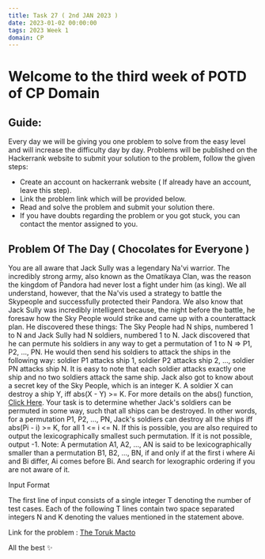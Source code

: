```yaml
---
title: Task 27 ( 2nd JAN 2023 )
date: 2023-01-02 00:00:00
tags: 2023 Week 1
domain: CP
---
```


# Welcome to the third week of POTD of CP Domain
## Guide:

Every day we will be giving you one problem to solve from the easy level and will increase the difficulty day by day.
Problems will be published on the Hackerrank website to submit your solution to the problem, follow the given steps:
  - Create an account on hackerrank website ( If already have an account, leave this step).
  - Link the problem link which will be provided below.
  - Read and solve the problem and submit your solution there.
  - If you have doubts regarding the problem or you got stuck, you can contact the mentor assigned to you.

## Problem Of The Day ( Chocolates for Everyone )
You are all aware that Jack Sully was a legendary Na'vi warrior. The incredibly strong army, also known as the Omatikaya Clan, was the reason the kingdom of Pandora had never lost a fight under him (as king). We all understand, however, that the Na'vis used a strategy to battle the Skypeople and successfully protected their Pandora. We also know that Jack Sully was incredibly intelligent because, the night before the battle, he foresaw how the Sky People would strike and came up with a counterattack plan. He discovered these things:
The Sky People had N ships, numbered 1 to N and Jack Sully had N soldiers, numbered 1 to N. Jack discovered that he can permute his soldiers in any way to get a permutation of 1 to N => P1, P2, ..., PN. He would then send his soldiers to attack the ships in the following way: soldier P1 attacks ship 1, soldier P2 attacks ship 2, ..., soldier PN attacks ship N. It is easy to note that each soldier attacks exactly one ship and no two soldiers attack the same ship. Jack also got to know about a secret key of the Sky People, which is an integer K. A soldier X can destroy a ship Y, iff abs(X - Y) >= K. For more details on the abs() function, [Click Here](https://en.wikipedia.org/wiki/Absolute_value). 
Your task is to determine whether Jack's soldiers can be permuted in some way, such that all ships can be destroyed. In other words, for a permutation P1, P2, ..., PN, Jack's soldiers can destroy all the ships iff abs(Pi - i) >= K, for all 1 <= i <= N. If this is possible, you are also required to output the lexicographically smallest such permutation. If it is not possible, output -1.
Note: A permutation A1, A2, ..., AN is said to be lexicographically smaller than a permutation B1, B2, ..., BN, if and only if at the first i where Ai and Bi differ, Ai comes before Bi. And search for lexographic ordering if you are not aware of it.

Input Format

The first line of input consists of a single integer T denoting the number of test cases. Each of the following T lines contain two space separated integers N and K denoting the values mentioned in the statement above.

Link for the problem : [The Toruk Macto](https://www.hackerrank.com/problem-of-the-day-2023-week-1)

All the best ✨
